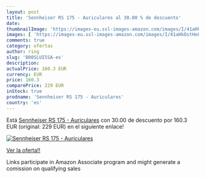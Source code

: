```yaml
---
layout: post
title: 'Sennheiser RS 175 - Auriculares al 30.00 % de descuento'
date: 
thumbnailImage: 'https://images-eu.ssl-images-amazon.com/images/I/41aHkOstHeL._SL200_.jpg'
images: [ 'https://images-eu.ssl-images-amazon.com/images/I/41aHkOstHeL._SL200_.jpg' ]
comments: true
category: ofertas
author: ring
slug: 'B00SLUI5SA-es'
description:
actualPrice: 160.3 EUR
currency: EUR
price: 160.3
comparePrice: 229 EUR
inStock: true
prodname: 'Sennheiser RS 175 - Auriculares'
country: 'es'
---
```


Está [Sennheiser RS 175 - Auriculares](https://www.amazon.es/dp/B00SLUI5SA/?tag=tolees-21) con 30.00 de descuento por 160.3 EUR (original: 229 EUR) en el siguiente enlace!

[![Sennheiser RS 175 - Auriculares](https://images-eu.ssl-images-amazon.com/images/I/41aHkOstHeL._SL200_.jpg)](https://www.amazon.es/dp/B00SLUI5SA/?tag=tolees-21)

[Ver la oferta!!](https://www.amazon.es/dp/B00SLUI5SA/?tag=tolees-21)

Links participate in Amazon Associate program and might generate a comission on qualifying sales


